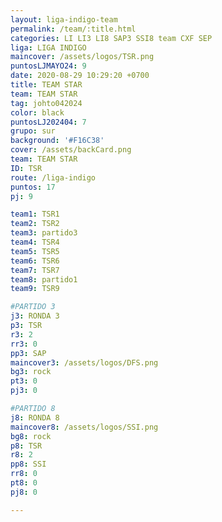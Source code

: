 ```yaml
---
layout: liga-indigo-team
permalink: /team/:title.html
categories: LI LI3 LI8 SAP3 SSI8 team CXF SEP
liga: LIGA INDIGO
maincover: /assets/logos/TSR.png
puntosLJMAYO24: 9
date: 2020-08-29 10:29:20 +0700
title: TEAM STAR
team: TEAM STAR
tag: johto042024
color: black
puntosLJ202404: 7
grupo: sur
background: '#F16C38'
cover: /assets/backCard.png
team: TEAM STAR
ID: TSR
route: /liga-indigo
puntos: 17
pj: 9

team1: TSR1
team2: TSR2
team3: partido3
team4: TSR4
team5: TSR5
team6: TSR6
team7: TSR7
team8: partido1
team9: TSR9

#PARTIDO 3
j3: RONDA 3
p3: TSR
r3: 2
rr3: 0 
pp3: SAP
maincover3: /assets/logos/DFS.png
bg3: rock
pt3: 0
pj3: 0

#PARTIDO 8
j8: RONDA 8
maincover8: /assets/logos/SSI.png
bg8: rock 
p8: TSR
r8: 2
pp8: SSI
rr8: 0
pt8: 0
pj8: 0

---
```



